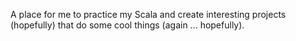 A place for me to practice my Scala and create interesting projects (hopefully) that do some cool things (again ... hopefully).
